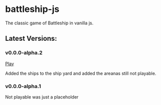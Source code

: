 # battleship-js
The classic game of Battleship in vanilla js.

## Latest Versions:
### v0.0.0-alpha.2
[Play](https://perrytheplatypus43.github.io/battleship-js/)

Added the ships to the ship yard and added the areanas still not playable.

### v0.0.0-alpha.1
Not playable was just a placeholder

